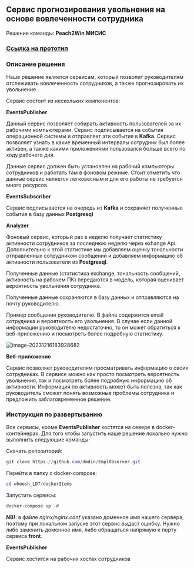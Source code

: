 ## Сервис прогнозирования увольнения на основе вовлеченности сотрудника

Решение команды: **Peach2Win МИСИС**



### [Ссылка на прототип](https://misis1.ru/)



### Описание решения

Наше решение является сервисам, который позволит руководителям отслеживать вовлеченность сотрудников, а также прогнозировать их увольнение.

Сервис состоит из нескольких компонентов:

 **EventsPublisher**

Данный сервис позволяет собирать активность пользователей за их рабочими компьютерами. Сервис подписывается на события операционной системы и отправляет эти события в **Kafka**. Сервис позволяет узнать в какие временный интервалы сотрудник был более активен, а также какими приложениями пользовался больше всего по ходу рабочего дня.

Данные сервис должен быть установлен на рабочий компьютеры сотрудников и работать там в фоновом режиме. Стоит отметить что данные сервис является легковесным и для его работы не требуется много ресурсов.



**EventsSubscriber**

Сервис подписывается на очередь из **Kafka** и сохраняет полученные события в базу данных **Postgresql**



**Analyzer**

Фоновый сервис, который раз в неделю получает статистику активности сотрудников за последнюю неделю через exhange Api. Дополнительно к этой статистике мы добавляем оценку тональности отправленных сотрудником сообщений и добавляем информацию об активности пользователя из **Postgresql**.

Полученные данные (статистика exchange, тональность сообщений, активность на рабочем ПК) передаются в модель, которая оценивает вероятность увольнения сотрудника.

Полученные данные сохраняются в базу данных и отправляются на почту руководителю.



Пример сообщения руководителю. В файле содержится email сотрудника и вероятность его увольнения. В случае если данной информации руководителю недостаточно, то он может обратиться к веб-приложению и посмотреть более подробную статистику.

![image-20231216183928682](C:\Users\komda\AppData\Roaming\Typora\typora-user-images\image-20231216183928682.png)



**Веб-приложение**

Сервис позволяет руководителям просматривать информацию о своих сотрудниках. В сервисе можно как просто посмотреть вероятность увольнения, так и посмотреть более подробную информацию об активности. Информация по активность может быть полезна, так как руководитель сможет понять возможные проблемы сотрудника и предложить заблаговременное решение.



### **Инструкция по развертыванию**

Все сервисы, кроме **EventsPublisher**  хостятся на севере в docker-контейнерах. Для того чтобы запустить наше решение локально нужно выполнить следующие команды:



Скачать репозиторий:

```powershell
git clone https://github.com/dmdin/EmplObserver.git
```



Перейти в папку с docker-compose:

```powershell
cd whoosh_LDT/dockerItems
```



Запустить сервисы:

```powershell
docker-compose up -d
```

**NB!**: в файле *nginx/nginx.conf* указано доменное имя нашего сервера, поэтому при локальном запуске этот сервис выдаст ошибку. Нужно либо заменить доменное имя, либо обращаться напрямую к порту сервиса **front**.



 **EventsPublisher**

Сервис хостится на рабочих хостах сотрудников

